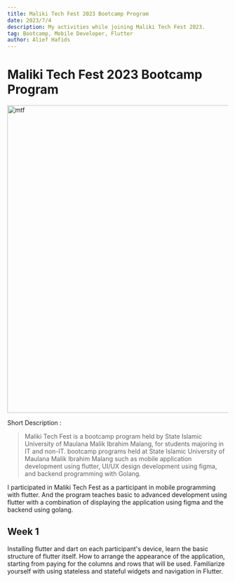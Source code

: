 ```yaml
---
title: Maliki Tech Fest 2023 Bootcamp Program
date: 2023/7/4
description: My activities while joining Maliki Tech Fest 2023.
tag: Bootcamp, Mobile Developer, Flutter
author: Alief Hafids
---
```


# Maliki Tech Fest 2023 Bootcamp Program

<img src="/images/uin-log/mtf-image.png" data-align="center" alt="mtf" width="700px"/>

Short Description :
>Maliki Tech Fest is a bootcamp program held by State Islamic University of Maulana Malik Ibrahim Malang, for students majoring in IT and non-IT. bootcamp programs held at State Islamic University of Maulana Malik Ibrahim Malang such as mobile application development using flutter, UI/UX design development using figma, and backend programming with Golang.

I participated in Maliki Tech Fest as a participant in mobile programming with flutter. And the program teaches basic to advanced development using flutter with a combination of displaying the application using figma and the backend using golang.

## Week 1

Installing flutter and dart on each participant's device, learn the basic structure of flutter itself. How to arrange the appearance of the application, starting from paying for the columns and rows that will be used. Familiarize yourself with using stateless and stateful widgets and navigation in Flutter.

